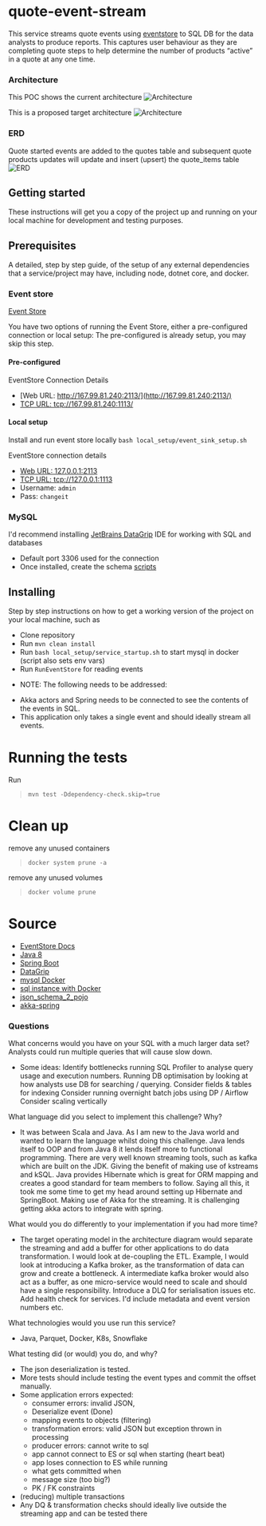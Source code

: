 # quote-event-stream

This service streams quote events using [eventstore](https://eventstore.com/) to SQL DB for the data analysts to produce reports. This captures user behaviour as they are completing quote steps to help determine the number of products “active” in a quote at any one time.

### Architecture

This POC shows the current architecture
![Architecture](./local_setup/diagrams/current_architecture.png)

This is a proposed target architecture
![Architecture](./local_setup/diagrams/target_architecture.png)

### ERD

Quote started events are added to the quotes table and subsequent quote products updates will update and insert (upsert) the quote_items table 
![ERD](./local_setup/diagrams/quote_stream_erd.png)

## Getting started

These instructions will get you a copy of the project up and running on your local machine for development and testing purposes.

## Prerequisites

A detailed, step by step guide, of the setup of any external dependencies that a service/project may have, including node, dotnet core, and docker.

### Event store
[Event Store](https://eventstore.com/docs/getting-started/index.html)

You have two options of running the Event Store, either a pre-configured connection or local setup:
The pre-configured is already setup, you may skip this step. 

#### Pre-configured 
EventStore Connection Details
- [Web URL: http://167.99.81.240:2113/](http://167.99.81.240:2113/)
- [TCP URL: tcp://167.99.81.240:1113/](tcp://167.99.81.240:1113/)

#### Local setup
Install and run event store locally `bash local_setup/event_sink_setup.sh`

EventStore connection details
- [Web URL: 127.0.0.1:2113](http://127.0.0.1:2113/)
- [TCP URL: tcp://127.0.0.1:1113](tcp://127.0.0.1:1113/)
- Username: `admin`
- Pass: `changeit`

### MySQL

I'd recommend installing [JetBrains DataGrip](https://www.jetbrains.com/datagrip/features/mysql.html) IDE for working with SQL and databases
- Default port 3306 used for the connection
- Once installed, create the schema [scripts](./scripts/000_create_schema.sql)

## Installing

Step by step instructions on how to get a working version of the project on your local machine, such as

- Clone repository
- Run `mvn clean install` 
- Run `bash local_setup/service_startup.sh` to start mysql in docker (script also sets env vars)
- Run `RunEventStore` for reading events 

* NOTE: The following needs to be addressed: 
- Akka actors and Spring needs to be connected to see the contents of the events in SQL. 
- This application only takes a single event and should ideally stream all events.

# Running the tests

Run 
> `mvn test -Ddependency-check.skip=true` 

# Clean up

remove any unused containers 
> `docker system prune -a`

remove any unused volumes 
> `docker volume prune`

# Source

 * [EventStore Docs](https://eventstore.com/docs/)
 * [Java 8](https://www.java.com/pt_BR/download/faq/java8.xml)
 * [Spring Boot](https://spring.io/projects/spring-boot)
 * [DataGrip](https://www.jetbrains.com/datagrip/features/mysql.html)
 * [mysql Docker](https://hub.docker.com/_/mysql)
 * [sql instance with Docker](https://medium.com/@chrischuck35/how-to-create-a-mysql-instance-with-docker-compose-1598f3cc1bee)
 * [json_schema_2_pojo](http://www.jsonschema2pojo.org/)
 * [akka-spring](https://www.baeldung.com/akka-with-spring)
 
 
 ### Questions
 What concerns would you have on your SQL with a much larger data set? Analysts could run multiple queries that will cause slow down. 
 - Some ideas: Identify bottlenecks running SQL Profiler to analyse query usage and execution numbers. Running DB optimisation by looking at how analysts use DB for searching / querying. Consider fields & tables for indexing Consider running overnight batch jobs using DP / Airflow Consider scaling vertically
 
 What language did you select to implement this challenge? Why? 
 - It was between Scala and Java. As I am new to the Java world and wanted to learn the language whilst doing this challenge. Java lends itself to OOP and from Java 8 it lends itself more to functional programming. There are very well known streaming tools, such as kafka which are built on the JDK. Giving the benefit of making use of kstreams and kSQL. Java provides Hibernate which is great for ORM mapping and creates a good standard for team members to follow. Saying all this, it took me some time to get my head around setting up Hibernate and SpringBoot. Making use of Akka for the streaming. It is challenging getting akka actors to integrate with spring.
 
 What would you do differently to your implementation if you had more time? 
 - The target operating model in the architecture diagram would separate the streaming and add a buffer for other applications to do data transformation. I would look at de-coupling the ETL. Example, I would look at introducing a Kafka broker, as the transformation of data can grow and create a bottleneck. A intermediate kafka broker would also act as a buffer, as one micro-service would need to scale and should have a single responsibility. Introduce a DLQ for serialisation issues etc. Add health check for services. I'd include metadata and event version numbers etc.
 
 What technologies would you use run this service? 
 - Java, Parquet, Docker, K8s, Snowflake
 
 What testing did (or would) you do, and why? 
 - The json deserialization is tested. 
 - More tests should include testing the event types and commit the offset manually. 
 - Some application errors expected: 
    - consumer errors: invalid JSON, 
    - Deserialize event (Done)
    - mapping events to objects (filtering)
    - transformation errors: valid JSON but exception thrown in processing
    - producer errors: cannot write to sql 
    - app cannot connect to ES or sql when starting (heart beat)
    - app loses connection to ES while running
    - what gets committed when
    - message size (too big?)
    - PK / FK constraints 
 - (reducing) multiple transactions 
 - Any DQ & transformation checks should ideally live outside the streaming app and can be tested there
 